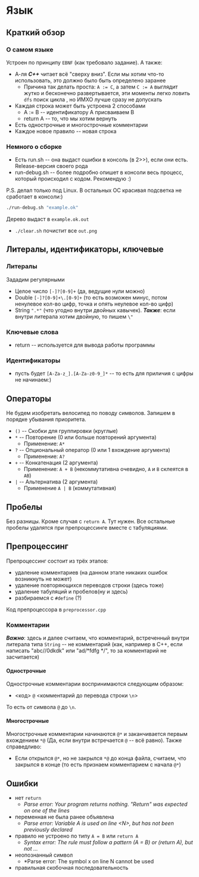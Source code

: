 # Язык
## Краткий обзор
### О самом языке
Устроен по принципу `EBNF` (как требовало задание). А также:
+ А-ля ***C++*** читает всё "сверху вниз". Если мы хотим что-то использовать, это должно было быть определено заранее
  + Причина так делать проста: `A := C`, а затем `C := A` выглядит жутко и бесконечно развертывается, эти моменты легко ловить `dfs` поиск цикла , но ИМХО лучше сразу не допускать
+ Каждая строка может быть устроена 2 способами
  + A := B -- идентификатору A присваиваем B
  + return A -- то, что мы хотим вернуть
+ Есть однострочные и многострочные комментарии
+ Каждое новое правило -- новая строка
### Немного о сборке
+ Есть run.sh -- она выдаст ошибки в консоль (в 2>>), если они есть. Release-версия своего рода
+ run-debug.sh -- более подробно опишет в консоли весь процесс, который происходил с кодом. Рекомендую :)

P.S. делал только под Linux. В остальных ОС красивая подсветка не сработает в консоли:) 
```bash
./run-debug.sh "example.ok"
```
Дерево выдаст в `example.ok.out`
+ `./clear.sh` почистит все `out.png`
## Литералы, идентификаторы, ключевые
### Литералы
Зададим регулярными
+ Целое число `[-]?[0-9]+` (да, ведущие нули можно)
+ Double `[-]?[0-9]+\.[0-9]+` (то есть возможен минус, потом ненулевое кол-во цифр, точка и опять неулевое кол-во цифр)
+ String `".*"` (что угодно внутри двойных кавычек). ***Также***: если внутри литерала хотим двойную, то пишем `\"`
### Ключевые слова
+ return -- используется для вывода работы программы
### Идентификаторы
+ пусть будет `[A-Za-z_].[A-Za-z0-9_]*` -- то есть для приличия с цифры не начинаем:)
## Операторы
Не будем изобретать велосипед по поводу символов. Запишем в порядке убывания приоритета.
+ `()` -- Скобки для группировки (круглые)
+ `*` -- Повторение (0 или больше повторений аргумента)
  + Применение: `A*`
+ `?` -- Опциональный оператор (0 или 1 вхождение аргумента)
  + Применение: `A?`
+ `+` -- Конкатенация (2 аргумента)
  + Применение: `A + B` (некоммутативна очевидно, `A` и `B` склеятся в `AB`)
+ `|` -- Альтернатива (2 аргумента)
  + Применение `A | B` (коммутативная)
## Пробелы
Без разницы. Кроме случая с `return A`. Тут нужен. Все остальные пробелы удалятся при препроцессинге вместе с табуляциями.
## Препроцессинг
Препроцессинг состоит из трёх этапов: 
+ удаление комментариев (на данном этапе никаких ошибок возникнуть не может)
+ удаление повторяющихся переводов строки (здесь тоже)
+ удаление табуляций и пробелов(ну и здесь)
+ разбираемся с ```#define```  (?)

Код препроцессора в `preprocessor.cpp`
### Комментарии
***Важно***: здесь и далее считаем, что комментарий, встреченный внутри литерала типа `String` -- не комментарий (как, например в 
C++, если написать "abc//0dkdk" или "ad/*fdfg */", то за комментарий не засчитается)
#### Однострочные
Однострочные комментарии воспринимаются следующим образом:
+ <код> `@` <комментарий до перевода строки `\n`>

То есть от символа `@` до `\n`.
#### Многострочные
Многострочные комментарии начинаются `@*` и заканчивается первым вхождением `*@`
(Да, если внутри встречается `@` -- всё равно). Также справедливо:
+ Если открылся `@*`, но не закрылся `*@` до конца файла, считаем, что закрылся в конце (то есть признаем комментарием с начала `@*`)
## Ошибки
+ нет `return`
  + *Parse error: Your program returns nothing. "Return" was expected on one of the lines*
+ переменная не была ранее объявлена
  + *Parse error: Variable A is used on line \<N>, but has not been previously declared*
+ правило не устроено по типу `A = B` или `return A`
  + *Syntax error: The rule must follow a pattern (A = B) or (return A), but not ...*
+ неопознанный символ
  + *Parse error: The symbol x on line N сannot be used
+ правильная скобочная последовательность